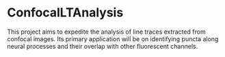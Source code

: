 # ConfocalLTAnalysis
This project aims to expedite the analysis of line traces extracted from confocal images. Its primary application will be on identifying puncta along neural processes and their overlap with other fluorescent channels.
